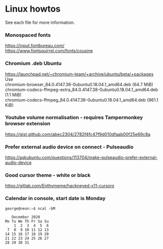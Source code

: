# Linux howtos
See each file for more information.  
### Monospaced fonts  
https://input.fontbureau.com/  
https://www.fontsquirrel.com/fonts/cousine

### Chromium .deb Ubuntu
https://launchpad.net/~chromium-team/+archive/ubuntu/beta/+packages  
Use  
chromium-browser_84.0.4147.38-0ubuntu0.18.04.1_amd64.deb (64.7 MiB)  
chromium-codecs-ffmpeg-extra_84.0.4147.38-0ubuntu0.18.04.1_amd64.deb (1.1 MiB)  
chromium-codecs-ffmpeg_84.0.4147.38-0ubuntu0.18.04.1_amd64.deb (861.1 KiB)  

### Youtube volume normalisation - requires Tampermonkey browser extension
https://gist.github.com/abec2304/2782f4fc47f9d010dfaab00f25e69c8a

### Prefer external audio device on connect - Pulseaudio
https://askubuntu.com/questions/113704/make-pulseaudio-prefer-external-audio-device

### Good cursor theme - white or black
https://gitlab.com/Enthymeme/hackneyed-x11-cursors

### Calendar in console, start date is Monday
```
george@neon:~$ ncal -bM
```
```
   December 2020      
Mo Tu We Th Fr Sa Su  
    1  2  3  4  5  6  
 7  8  9 10 11 12 13  
14 15 16 17 18 19 20  
21 22 23 24 25 26 27  
28 29 30 31
```
